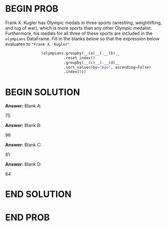 # BEGIN PROB

Frank X. Kugler has Olympic medals in three sports (wrestling,
weightlifting, and tug of war), which is more sports than any other
Olympic medalist. Furthermore, his medals for all three of these sports
are included in the `olympians` DataFrame. Fill in the blanks below so
that the expression below evaluates to `"Frank X. Kugler"`.

```py
                (olympians.groupby(__(a)__).__(b)__
                          .reset_index()
                          .groupby(__(c)__).__(d)__
                          .sort_values(by="Age", ascending=False)
                          .index[0])
``` 

# BEGIN SOLUTION
**Answer:** Blank A:

<average>75</average>

**Answer:** Blank B:

<average>96</average>

**Answer:** Blank C:

<average>81</average>

**Answer:** Blank D:

<average>64</average>

# END SOLUTION

# END PROB
